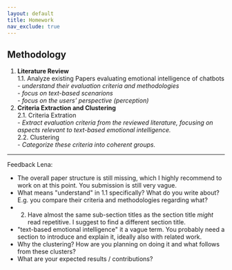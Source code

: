 ```yaml
---
layout: default
title: Homework
nav_exclude: true
---
```


## Methodology

1. **Literature Review**
   <br>1.1. Analyze existing Papers evaluating emotional intelligence of chatbots
   <br>- _understand their evaluation criteria and methodologies_
   <br>- _focus on text-based scenarions_
   <br>- _focus on the users’ perspective (perception)_
2. **Criteria Extraction and Clustering**
   <br>2.1. Criteria Extration
   <br>- _Extract evaluation criteria from the reviewed literature, focusing on aspects relevant to text-based emotional intelligence._
   <br>2.2. Clustering
   <br>- _Categorize these criteria into coherent groups._



   
---
Feedback Lena:
* The overall paper structure is still missing, which I highly recommend to work on at this point. You submission is still very vague.
* What means "understand" in 1.1 specifically? What do you write about? E.g. you compare their criteria and methodologies regarding what?
* 2. Have almost the same sub-section titles as the section title *might* read repetitive. I suggest to find a different section title.
* "text-based emotional intelligence" it a vague term. You probably need a section to introduce and explain it, ideally also with related work.
* Why the clustering? How are you planning on doing it and what follows from these clusters?
* What are your expected results / contributions?


